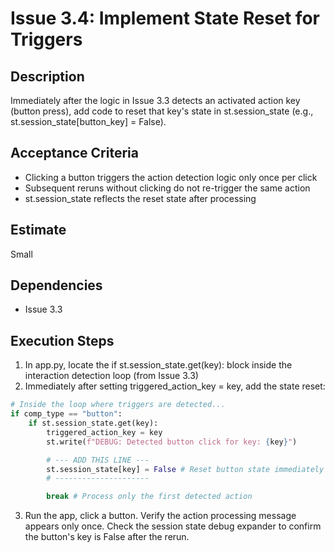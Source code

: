 # Issue 3.4: Implement State Reset for Triggers

## Description
Immediately after the logic in Issue 3.3 detects an activated action key (button press), add code to reset that key's state in st.session_state (e.g., st.session_state[button_key] = False).

## Acceptance Criteria
- Clicking a button triggers the action detection logic only once per click
- Subsequent reruns without clicking do not re-trigger the same action
- st.session_state reflects the reset state after processing

## Estimate
Small

## Dependencies
- Issue 3.3

## Execution Steps
1. In app.py, locate the if st.session_state.get(key): block inside the interaction detection loop (from Issue 3.3)
2. Immediately after setting triggered_action_key = key, add the state reset:
```python
# Inside the loop where triggers are detected...
if comp_type == "button":
    if st.session_state.get(key):
        triggered_action_key = key
        st.write(f"DEBUG: Detected button click for key: {key}")

        # --- ADD THIS LINE ---
        st.session_state[key] = False # Reset button state immediately
        # ---------------------

        break # Process only the first detected action
```

3. Run the app, click a button. Verify the action processing message appears only once. Check the session state debug expander to confirm the button's key is False after the rerun.
